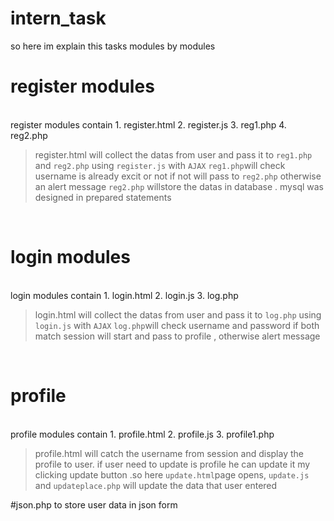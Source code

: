 # intern_task

so here im explain this tasks modules by modules
<br>
# register modules
 <br>
register modules contain 
1. register.html
2. register.js 
3.  reg1.php
4.  reg2.php

> register.html 
will collect the datas from user and pass it to `reg1.php` and `reg2.php` using `register.js` with `AJAX`
`reg1.php`will check username is already excit or not if not will pass to `reg2.php` otherwise an alert message
`reg2.php` willstore the datas in database . mysql was designed in prepared statements
<br>

# login modules
 <br>
login modules contain 
1. login.html
2. login.js 
3.  log.php
<br>


> login.html 
will collect the datas from user and pass it to `log.php` using `login.js` with `AJAX`
`log.php`will check username and password  if both match  session will start and pass to profile , otherwise alert message

<br>

# profile
 <br>
profile modules contain 
1. profile.html
2. profile.js 
3.  profile1.php
<br>

> profile.html 
will catch the username from session and display the profile to user. if user need to update is profile he can update it my clicking 
update button .so here `update.html`page opens, `update.js` and  `updateplace.php` will update the data that user entered

#json.php
to store user data in json form

